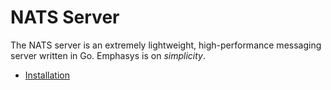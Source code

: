 # NATS Server

The NATS server is an extremely lightweight, high-performance messaging server written in Go. Emphasys is on _simplicity_.



- [Installation](installation.md)





